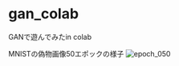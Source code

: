 # gan_colab
GANで遊んでみたin colab

MNISTの偽物画像50エポックの様子
![epoch_050](https://github.com/user-attachments/assets/8b9cfd4a-a61b-49e0-9627-ac49e6622b07)

